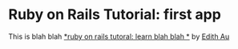 # Ruby on Rails Tutorial: first app

This is blah blah
[*ruby on rails tutoral: learn blah blah *](http://blah.org/)
by [Edith Au](http://edithau.com)
